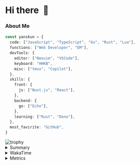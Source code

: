 # Hi there&nbsp; :wave:

### About Me

```ts
const yanskun = {
  code: ["JavaScript", "TypeScript", "Go", "Rust", "Lua"],
  functions: ["Web Developer", "EM"],
  devTools: {
    editor: ["Neovim", "VSCode"],
    keyboard: "HHKB",
    misc: ["tmux", "Copilot"],
  },
  skills: {
    front: {
      js: ["Nuxt.js", "React"],
    },
    backend: {
      go: ["Echo"],
    },
    learning: ["Rust", "Deno"],
  },
  most_favirite: "GitHub",
}
```
<!-- https://github.com/ryo-ma/github-profile-trophy -->
<img src="https://github-profile-trophy.vercel.app/?username=yanskun&theme=onedark&column=3" alt="trophy">


<details>
  <summary>Summary</summary>
  <!-- https://github.com/vn7n24fzkq/github-profile-summary-cards -->
<picture>
  <source media="(prefers-color-scheme: dark)" srcset="https://raw.githubusercontent.com/yanskun/yanskun/master/profile-summary-card-output/nord_dark/0-profile-details.svg">
 <img src="https://raw.githubusercontent.com/yanskun/yanskun/master/profile-summary-card-output/default/0-profile-details.svg">
</picture>
<br>
<picture>
  <source media="(prefers-color-scheme: dark)" srcset="https://raw.githubusercontent.com/yanskun/yanskun/master/profile-summary-card-output/nord_dark/1-repos-per-language.svg">
 <img src="https://raw.githubusercontent.com/yanskun/yanskun/master/profile-summary-card-output/default/1-repos-per-language.svg">
</picture>
<picture>
  <source media="(prefers-color-scheme: dark)" srcset="https://raw.githubusercontent.com/yanskun/yanskun/master/profile-summary-card-output/nord_dark/2-most-commit-language.svg">
 <img src="https://raw.githubusercontent.com/yanskun/yanskun/master/profile-summary-card-output/default/2-most-commit-language.svg">
</picture>
<br>
<picture>
  <source media="(prefers-color-scheme: dark)" srcset="https://raw.githubusercontent.com/yanskun/yanskun/master/profile-summary-card-output/nord_dark/3-stats.svg">
 <img src="https://raw.githubusercontent.com/yanskun/yanskun/master/profile-summary-card-output/default/3-stats.svg">
</picture>
<picture>
  <source media="(prefers-color-scheme: dark)" srcset="https://raw.githubusercontent.com/yanskun/yanskun/master/profile-summary-card-output/nord_dark/4-productive-time.svg">
 <img src="https://raw.githubusercontent.com/yanskun/yanskun/master/profile-summary-card-output/default/4-productive-time.svg">
</picture>

</details>

<details>
  <summary>WakaTime</summary>
<!--START_SECTION:waka-->
![Code Time](http://img.shields.io/badge/Code%20Time-1%2C118%20hrs-blue)

**🐱 My GitHub Data** 

> 📦 130.0 kB Used in GitHub's Storage 
 > 
> 🏆 1,792 Contributions in the Year 2024
 > 
> 💼 Opted to Hire
 > 
> 📜 111 Public Repositories 
 > 
> 🔑 3 Private Repositories 
 > 
**I'm an Early 🐤** 

```text
🌞 Morning                2799 commits        ███░░░░░░░░░░░░░░░░░░░░░░   13.49 % 
🌆 Daytime                9822 commits        ████████████░░░░░░░░░░░░░   47.35 % 
🌃 Evening                5194 commits        ██████░░░░░░░░░░░░░░░░░░░   25.04 % 
🌙 Night                  2929 commits        ████░░░░░░░░░░░░░░░░░░░░░   14.12 % 
```
📅 **I'm Most Productive on Tuesday** 

```text
Monday                   2622 commits        ███░░░░░░░░░░░░░░░░░░░░░░   12.64 % 
Tuesday                  4623 commits        ██████░░░░░░░░░░░░░░░░░░░   22.29 % 
Wednesday                3580 commits        ████░░░░░░░░░░░░░░░░░░░░░   17.26 % 
Thursday                 3537 commits        ████░░░░░░░░░░░░░░░░░░░░░   17.05 % 
Friday                   2545 commits        ███░░░░░░░░░░░░░░░░░░░░░░   12.27 % 
Saturday                 1755 commits        ██░░░░░░░░░░░░░░░░░░░░░░░   08.46 % 
Sunday                   2082 commits        ███░░░░░░░░░░░░░░░░░░░░░░   10.04 % 
```


📊 **This Week I Spent My Time On** 

```text
🕑︎ Time Zone: Asia/Tokyo

💬 Programming Languages: 
TypeScript               28 hrs 55 mins      ████████████████████████░   94.52 % 
Other                    25 mins             ░░░░░░░░░░░░░░░░░░░░░░░░░   01.39 % 
Go                       24 mins             ░░░░░░░░░░░░░░░░░░░░░░░░░   01.32 % 
JSON                     21 mins             ░░░░░░░░░░░░░░░░░░░░░░░░░   01.16 % 
Markdown                 20 mins             ░░░░░░░░░░░░░░░░░░░░░░░░░   01.11 % 

🔥 Editors: 
VS Code                  29 hrs 6 mins       ████████████████████████░   95.10 % 
Neovim                   1 hr 29 mins        █░░░░░░░░░░░░░░░░░░░░░░░░   04.90 % 

💻 Operating System: 
Mac                      30 hrs 36 mins      █████████████████████████   100.00 % 
```


 Last Updated on 20/08/2024 06:12:07 UTC
<!--END_SECTION:waka-->
</details>

<details>
  <summary>Metrics</summary>
  <img src="https://github.com/yanskun/yanskun/blob/main/github-metrics.svg" alt="Metrics">
</details>
